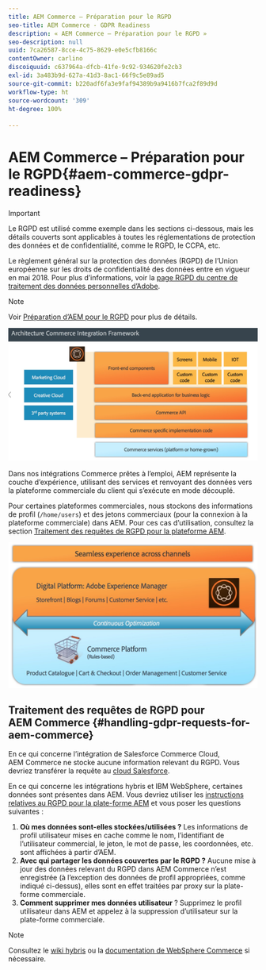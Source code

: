 ```yaml
---
title: AEM Commerce – Préparation pour le RGPD
seo-title: AEM Commerce - GDPR Readiness
description: « AEM Commerce – Préparation pour le RGPD »
seo-description: null
uuid: 7ca26587-8cce-4c75-8629-e0e5cfb8166c
contentOwner: carlino
discoiquuid: c637964a-dfcb-41fe-9c92-934620fe2cb3
exl-id: 3a483b9d-627a-41d3-8ac1-66f9c5e89ad5
source-git-commit: b220adf6fa3e9faf94389b9a9416b7fca2f89d9d
workflow-type: ht
source-wordcount: '309'
ht-degree: 100%

---
```


# AEM Commerce – Préparation pour le RGPD{#aem-commerce-gdpr-readiness}

>[!IMPORTANT]
>
>Le RGPD est utilisé comme exemple dans les sections ci-dessous, mais les détails couverts sont applicables à toutes les réglementations de protection des données et de confidentialité, comme le RGPD, le CCPA, etc.

Le règlement général sur la protection des données (RGPD) de l’Union européenne sur les droits de confidentialité des données entre en vigueur en mai 2018. Pour plus d’informations, voir la [page RGPD du centre de traitement des données personnelles d’Adobe](https://www.adobe.com/fr/privacy/general-data-protection-regulation.html).

>[!NOTE]
>
>Voir [Préparation d’AEM pour le RGPD](/help/managing/data-protection-and-privacy.md) pour plus de détails.

![screen_shot_2018-03-22at111606](assets/screen_shot_2018-03-22at111606.jpg)

Dans nos intégrations Commerce prêtes à l’emploi, AEM représente la couche d’expérience, utilisant des services et renvoyant des données vers la plateforme commerciale du client qui s’exécute en mode découplé.

Pour certaines plateformes commerciales, nous stockons des informations de profil (`/home/users`) et des jetons commerciaux (pour la connexion à la plateforme commerciale) dans AEM. Pour ces cas d’utilisation, consultez la section [Traitement des requêtes de RGPD pour la plateforme AEM](/help/sites-administering/handling-gdpr-requests-for-aem-platform.md).

![screen_shot_2018-03-22at111621](assets/screen_shot_2018-03-22at111621.jpg)

## Traitement des requêtes de RGPD pour AEM Commerce {#handling-gdpr-requests-for-aem-commerce}

En ce qui concerne l’intégration de Salesforce Commerce Cloud, AEM Commerce ne stocke aucune information relevant du RGPD. Vous devriez transférer la requête au [cloud Salesforce](https://documentation.demandware.com/).

En ce qui concerne les intégrations hybris et IBM WebSphere, certaines données sont présentes dans AEM. Vous devriez utiliser les [instructions relatives au RGPD pour la plate-forme AEM](/help/sites-administering/handling-gdpr-requests-for-aem-platform.md) et vous poser les questions suivantes :

1. **Où mes données sont-elles stockées/utilisées ?** Les informations de profil utilisateur mises en cache comme le nom, l’identifiant de l’utilisateur commercial, le jeton, le mot de passe, les coordonnées, etc. sont affichées à partir d’AEM.
1. **Avec qui partager les données couvertes par le RGPD ?** Aucune mise à jour des données relevant du RGPD dans AEM Commerce n’est enregistrée (à l’exception des données de profil appropriées, comme indiqué ci-dessus), elles sont en effet traitées par proxy sur la plate-forme commerciale.
1. **Comment supprimer mes données utilisateur** ? Supprimez le profil utilisateur dans AEM et appelez à la suppression d’utilisateur sur la plate-forme commerciale.

>[!NOTE]
>
>Consultez le [wiki hybris](https://wiki.hybris.com/) ou la [documentation de WebSphere Commerce](https://www-01.ibm.com/support/docview.wss?uid=swg27036450) si nécessaire.
